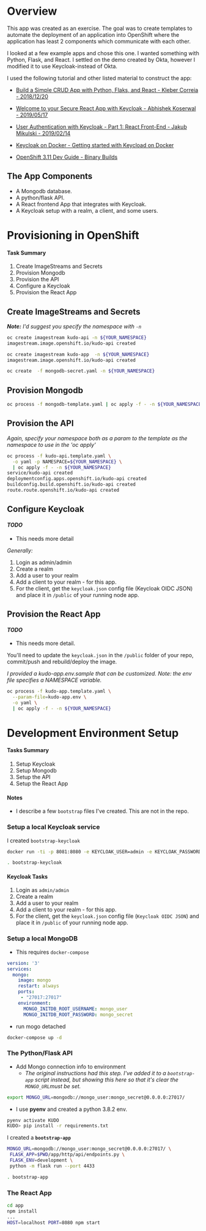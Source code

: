 # Overview

This app was created as an exercise. The goal was to create templates to automate the deployment of an application into OpenShift where the application has least 2 components which communicate with each other.

I looked at a few example apps and chose this one.  I wanted something with Python, Flask, and React.  I settled on the demo created by Okta, however I modified it to use Keycloak-instead of Okta.

I used the following tutorial and other listed material to construct the app:

* [Build a Simple CRUD App with Python, Flaks, and React - Kleber Correia - 2018/12/20](https://developer.okta.com/blog/2018/12/20/crud-app-with-python-flask-react)

* [Welcome to your Secure React App with Keycloak - Abhishek Koserwal - 2019/05/17](https://medium.com/keycloak/secure-react-app-with-keycloak-4a65614f7be2)

* [User Authentication with Keycloak - Part 1: React Front-End - Jakub Mikulski - 2019/02/14](https://scalac.io/user-authentication-keycloak-1/)

* [Keycloak  on Docker - Getting started with Keycload on Docker](https://www.keycloak.org/getting-started/getting-started-docker)

* [OpenShift 3.11 Dev Guide - Binary Builds](https://docs.openshift.com/container-platform/3.11/dev_guide/dev_tutorials/binary_builds.html#binary-builds-private-code)

## The App Components

* A Mongodb database.
* A python/flask API.
* A React frontend App that integrates with Keycloak.
* A Keycloak setup with a realm, a client, and some users.


# Provisioning in OpenShift
#### Task Summary

1. Create ImageStreams and Secrets
2. Provision Mongodb
3. Provision the API
4. Configure a Keycloak
5. Provision the React App

## Create ImageStreams and Secrets

_**Note:** I'd suggest you specify the namespace with `-n`_
```bash
oc create imagestream kudo-api -n ${YOUR_NAMESPACE}
imagestream.image.openshift.io/kudo-api created
```

```bash
oc create imagestream kudo-app  -n ${YOUR_NAMESPACE}
imagestream.image.openshift.io/kudo-api created
```

```bash
oc create  -f mongodb-secret.yaml -n ${YOUR_NAMESPACE}
```


## Provision Mongodb

```bash
oc process -f mongodb-template.yaml | oc apply -f - -n ${YOUR_NAMESPACE}
```

## Provision the API

_Again, specify your namespace both as a param to the template as the namespace to use in the 'oc apply'_
```bash
oc process -f kudo-api.template.yaml \
  -o yaml -p NAMESPACE=${YOUR_NAMESPACE} \
  | oc apply -f - -n ${YOUR_NAMESPACE}
service/kudo-api created
deploymentconfig.apps.openshift.io/kudo-api created
buildconfig.build.openshift.io/kudo-api created
route.route.openshift.io/kudo-api created
```
## Configure Keycloak

#### _TODO_
* This needs more detail

_Generally:_
1. Login as admin/admin
2. Create a realm
3. Add a user to your realm
4. Add a client to your realm - for this app.
5. For the client, get the `keycloak.json` config file (Keycloak OIDC JSON) and place it in `/public` of your running node app.


## Provision the React App

#### _TODO_
* This needs more detail.

You'll need to update the `keycloak.json` in the `/public` folder of your repo, commit/push and rebuild/deploy the image.

_I provided a kudo-app.env.sample that can be customized. Note: the env file specifies a NAMESPACE variable._
```bash
oc process -f kudo-app.template.yaml \
  --param-file=kudo-app.env \
  -o yaml \
  | oc apply -f - -n ${YOUR_NAMESPACE}
```

# Development Environment Setup
#### Tasks Summary

1. Setup Keycloak
2. Setup Mongodb
3. Setup the API
4. Setup the React App

#### Notes
* I describe a few `bootstrap` files I've created.  This are not in the repo.  

### Setup a local Keycloak service

I created `bootstrap-keycloak`
```bash
docker run -ti -p 8081:8080 -e KEYCLOAK_USER=admin -e KEYCLOAK_PASSWORD=admin quay.io/keycloak/keycloak:9.0.2
```

```bash
. bootstrap-keycloak
```

#### Keycloak Tasks

1. Login as `admin/admin`
2. Create a realm
3. Add a user to your realm
4. Add a client to your realm - for this app.
5. For the client, get the `keycloak.json` config file (`Keycloak OIDC JSON`) and place it in `/public` of your running node app.

### Setup a local MongoDB

* This requires `docker-compose`

```yaml
version: '3'
services:
  mongo:
    image: mongo
    restart: always
    ports:
     - "27017:27017"
    environment:
      MONGO_INITDB_ROOT_USERNAME: mongo_user
      MONGO_INITDB_ROOT_PASSWORD: mongo_secret
```

* run mogo detached

```bash
docker-compose up -d
```

### The Python/Flask API

* Add Mongo connection info to environment
  * _The original instructions had this step.  I've added it to a `bootstrap-app` script instead, but showing this here so that it's clear the `MONGO_URL`must be set._

```bash
export MONGO_URL=mongodb://mongo_user:mongo_secret@0.0.0.0:27017/
```

* I use **pyenv** and created a python 3.8.2 env.

```bash
pyenv activate KUDO
KUDO> pip install -r requirements.txt
```

I created a **`bootstrap-app`**

```bash
MONGO_URL=mongodb://mongo_user:mongo_secret@0.0.0.0:27017/ \
 FLASK_APP=$PWD/app/http/api/endpoints.py \
 FLASK_ENV=development \
 python -m flask run --port 4433
```

```bash
. bootstrap-app
```
### The React App

```bash
cd app
npm install
...
HOST=localhost PORT=8080 npm start
```
